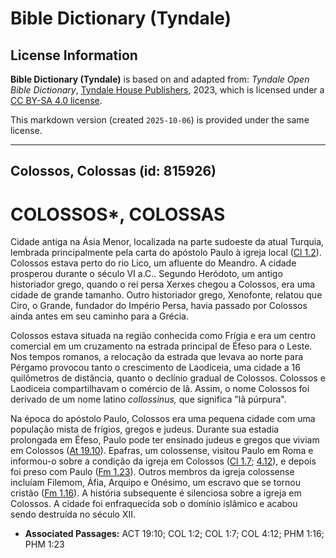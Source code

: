 # Bible Dictionary (Tyndale)

## License Information

**Bible Dictionary (Tyndale)** is based on and adapted from: _Tyndale Open Bible Dictionary_, [Tyndale House Publishers](https://tyndaleopenresources.com/), 2023, which is licensed under a [CC BY-SA 4.0 license](https://creativecommons.org/licenses/by-sa/4.0/legalcode.en).

This markdown version (created `2025-10-06`) is provided under the same license.



--------------------------------

## Colossos, Colossas (id: 815926)

COLOSSOS\*, COLOSSAS
====================

Cidade antiga na Ásia Menor, localizada na parte sudoeste da atual Turquia, lembrada principalmente pela carta do apóstolo Paulo à igreja local ([Cl 1\.2](https://ref.ly/Col1:2)). Colossos estava perto do rio Lico, um afluente do Meandro. A cidade prosperou durante o século VI a.C.. Segundo Heródoto, um antigo historiador grego, quando o rei persa Xerxes chegou a Colossos, era uma cidade de grande tamanho. Outro historiador grego, Xenofonte, relatou que Ciro, o Grande, fundador do Império Persa, havia passado por Colossos ainda antes em seu caminho para a Grécia.

Colossos estava situada na região conhecida como Frígia e era um centro comercial em um cruzamento na estrada principal de Éfeso para o Leste. Nos tempos romanos, a relocação da estrada que levava ao norte para Pérgamo provocou tanto o crescimento de Laodiceia, uma cidade a 16 quilômetros de distância, quanto o declínio gradual de Colossos. Colossos e Laodiceia compartilhavam o comércio de lã. Assim, o nome Colossos foi derivado de um nome latino *collossinus,* que significa "lã púrpura".

Na época do apóstolo Paulo, Colossos era uma pequena cidade com uma população mista de frígios, gregos e judeus. Durante sua estadia prolongada em Éfeso, Paulo pode ter ensinado judeus e gregos que viviam em Colossos ([At 19\.10](https://ref.ly/Acts19:10)). Epafras, um colossense, visitou Paulo em Roma e informou\-o sobre a condição da igreja em Colossos ([Cl 1\.7](https://ref.ly/Col1:7); [4\.12](https://ref.ly/Col4:12)), e depois foi preso com Paulo ([Fm 1\.23](https://ref.ly/Phlm1:23)). Outros membros da igreja colossense incluíam Filemom, Áfia, Arquipo e Onésimo, um escravo que se tornou cristão ([Fm 1\.16](https://ref.ly/Phlm1:16)). A história subsequente é silenciosa sobre a igreja em Colossos. A cidade foi enfraquecida sob o domínio islâmico e acabou sendo destruída no século XII.

* **Associated Passages:** ACT 19:10; COL 1:2; COL 1:7; COL 4:12; PHM 1:16; PHM 1:23


